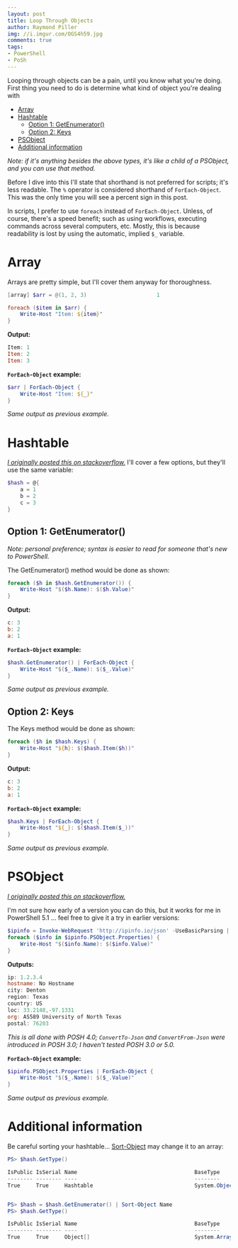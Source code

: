 ```yaml
---
layout: post
title: Loop Through Objects
author: Raymond Piller
img: //i.imgur.com/OGS4h59.jpg
comments: true
tags:
- PowerShell
- PoSh
---
```

Looping through objects can be a pain, until you know what you're doing.
First thing you need to do is determine what kind of object you're dealing with

- [Array](#array)
- [Hashtable](#hashtable)
    - [Option 1: GetEnumerator()](#option-1-getenumerator)
    - [Option 2: Keys](#option-2-keys)
- [PSObject](#psobject)
- [Additional information](#additional-information)

*Note: if it's anything besides the above types, it's like a child of a PSObject, and you can use that method.*

Before I dive into this I'll state that shorthand is not preferred for scripts; it's less readable.
The `%` operator is considered shorthand of `ForEach-Object`.
This was the only time you will see a percent sign in this post.

In scripts, I prefer to use `foreach` instead of `ForEach-Object`.
Unless, of course, there's a speed benefit; such as using workflows, executing commands across several computers, etc.
Mostly, this is because readability is lost by using the automatic, implied `$_` variable.


# Array

Arrays are pretty simple, but I'll cover them anyway for thoroughness.

```powershell
[array] $arr = @(1, 2, 3)                      1

foreach ($item in $arr) {
    Write-Host "Item: ${item}"
}
```

**Output:**

```powershell
Item: 1
Item: 2
Item: 3
```

**`ForEach-Object` example:**

```powershell
$arr | ForEach-Object {
    Write-Host "Item: ${_}"
}
```

*Same output as previous example.*

# Hashtable

[*I originally posted this on stackoverflow.*](https://stackoverflow.com/a/16175967/615422)
I'll cover a few options, but they'll use the same variable:

```powershell
$hash = @{
    a = 1
    b = 2
    c = 3
}
```

## Option 1: GetEnumerator()

*Note: personal preference; syntax is easier to read for someone that's new to PowerShell.*

The GetEnumerator() method would be done as shown:

```powershell
foreach ($h in $hash.GetEnumerator()) {
    Write-Host "$($h.Name): $($h.Value)"
}
```

**Output:**

```powershell
c: 3
b: 2
a: 1
```

**`ForEach-Object` example:**

```powershell
$hash.GetEnumerator() | ForEach-Object {
    Write-Host "$($_.Name): $($_.Value)"
}
```

*Same output as previous example.*

## Option 2: Keys

The Keys method would be done as shown:

```powershell
foreach ($h in $hash.Keys) {
    Write-Host "${h}: $($hash.Item($h))"
}
```

**Output:**

```powershell
c: 3
b: 2
a: 1
```

**`ForEach-Object` example:**

```powershell
$hash.Keys | ForEach-Object {
    Write-Host "${_}: $($hash.Item($_))"
}
```

*Same output as previous example.*

# PSObject

[*I originally posted this on stackoverflow.*](https://stackoverflow.com/a/33792068/615422)

I'm not sure how early of a version you can do this, but it works for me in PowerShell 5.1 ... feel free to give it a try in earlier versions:

```powershell
$ipinfo = Invoke-WebRequest 'http://ipinfo.io/json' -UseBasicParsing | ConvertFrom-Json
foreach ($info in $ipinfo.PSObject.Properties) {
    Write-Host "$($info.Name): $($info.Value)"
}
```

**Outputs:**

```powershell
ip: 1.2.3.4
hostname: No Hostname
city: Denton
region: Texas
country: US
loc: 33.2148,-97.1331
org: AS589 University of North Texas
postal: 76203
```

*This is all done with POSH 4.0; `ConvertTo-Json` and `ConvertFrom-Json` were introduced in POSH 3.0; I haven't tested POSH 3.0 or 5.0.*

**`ForEach-Object` example:**

```powershell
$ipinfo.PSObject.Properties | ForEach-Object {
    Write-Host "$($_.Name): $($_.Value)"
}
```

*Same output as previous example.*

# Additional information

Be careful sorting your hashtable...
[Sort-Object](http://technet.microsoft.com/en-us/library/ee176968) may change it to an array:

```powershell
PS> $hash.GetType()

IsPublic IsSerial Name                                     BaseType
-------- -------- ----                                     --------
True     True     Hashtable                                System.Object


PS> $hash = $hash.GetEnumerator() | Sort-Object Name
PS> $hash.GetType()

IsPublic IsSerial Name                                     BaseType
-------- -------- ----                                     --------
True     True     Object[]                                 System.Array
```